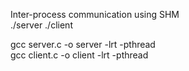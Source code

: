 Inter-process communication using SHM    
./server
./client

gcc server.c -o server -lrt -pthread     
gcc client.c -o client -lrt -pthread
